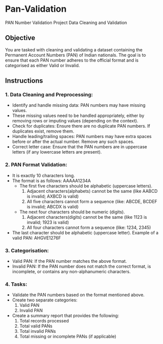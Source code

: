 # Pan-Validation
PAN Number Validation Project
Data Cleaning and Validation
## Objective
You are tasked with cleaning and validating a dataset containing the Permanent Account Numbers (PAN) of Indian nationals. The goal is to ensure that each PAN number adheres to the official format and is categorised as either Valid or Invalid.

## Instructions
### 1. Data Cleaning and Preprocessing:
- Identify and handle missing data: PAN numbers may have missing values.
- These missing values need to be handled appropriately, either by removing rows or imputing values (depending on the context).
- Check for duplicates: Ensure there are no duplicate PAN numbers. If duplicates exist, remove them.
- Handle leading/trailing spaces: PAN numbers may have extra spaces before or after the actual number. Remove any such spaces.
- Correct letter case: Ensure that the PAN numbers are in uppercase letters (if any lowercase letters are present).
  
### 2. PAN Format Validation: 
- It is exactly 10 characters long.
- The format is as follows: AAAAA1234A
    - The first five characters should be alphabetic (uppercase letters).
      1. Adjacent characters(alphabets) cannot be the same (like AABCD is invalid; AXBCD is valid)
      2. All five characters cannot form a sequence (like: ABCDE, BCDEF is invalid; ABCDX is valid)
    - The next four characters should be numeric (digits).
      1. Adjacent characters(digits) cannot be the same (like 1123 is invalid; 1923 is valid)
      2. All four characters cannot form a sequence (like: 1234, 2345)
- The last character should be alphabetic (uppercase letter).
Example of a valid PAN: AHGVE1276F

### 3. Categorisation:
- Valid PAN: If the PAN number matches the above format.
- Invalid PAN: If the PAN number does not match the correct format, is incomplete, or contains any non-alphanumeric characters.

### 4. Tasks:
- Validate the PAN numbers based on the format mentioned above.
- Create two separate categories:
     1. Valid PAN
     2. Invalid PAN
- Create a summary report that provides the following:
     1. Total records processed
     2. Total valid PANs
     3. Total invalid PANs
     4. Total missing or incomplete PANs (if applicable)
